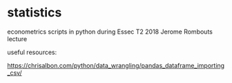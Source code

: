 # statistics
econometrics scripts in python during Essec T2 2018 Jerome Rombouts lecture

useful resources:

https://chrisalbon.com/python/data_wrangling/pandas_dataframe_importing_csv/
